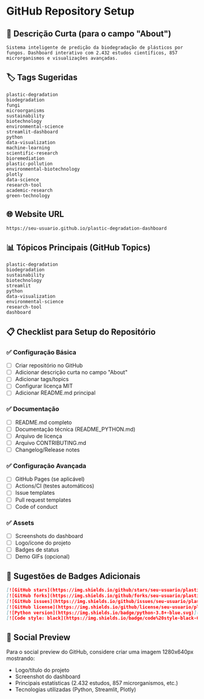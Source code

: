 # GitHub Repository Setup

## 📝 Descrição Curta (para o campo "About")
```
Sistema inteligente de predição da biodegradação de plásticos por fungos. Dashboard interativo com 2.432 estudos científicos, 857 microrganismos e visualizações avançadas.
```

## 🏷️ Tags Sugeridas
```
plastic-degradation
biodegradation
fungi
microorganisms
sustainability
biotechnology
environmental-science
streamlit-dashboard
python
data-visualization
machine-learning
scientific-research
bioremediation
plastic-pollution
environmental-biotechnology
plotly
data-science
research-tool
academic-research
green-technology
```

## 🌐 Website URL
```
https://seu-usuario.github.io/plastic-degradation-dashboard
```

## 📊 Tópicos Principais (GitHub Topics)
```
plastic-degradation
biodegradation
sustainability
biotechnology
streamlit
python
data-visualization
environmental-science
research-tool
dashboard
```

## 📋 Checklist para Setup do Repositório

### ✅ Configuração Básica
- [ ] Criar repositório no GitHub
- [ ] Adicionar descrição curta no campo "About"
- [ ] Adicionar tags/topics
- [ ] Configurar licença MIT
- [ ] Adicionar README.md principal

### ✅ Documentação
- [ ] README.md completo
- [ ] Documentação técnica (README_PYTHON.md)
- [ ] Arquivo de licença
- [ ] Arquivo CONTRIBUTING.md
- [ ] Changelog/Release notes

### ✅ Configuração Avançada
- [ ] GitHub Pages (se aplicável)
- [ ] Actions/CI (testes automáticos)
- [ ] Issue templates
- [ ] Pull request templates
- [ ] Code of conduct

### ✅ Assets
- [ ] Screenshots do dashboard
- [ ] Logo/ícone do projeto
- [ ] Badges de status
- [ ] Demo GIFs (opcional)

## 🎨 Sugestões de Badges Adicionais

```markdown
[![GitHub stars](https://img.shields.io/github/stars/seu-usuario/plastic-degradation-dashboard.svg)](https://github.com/seu-usuario/plastic-degradation-dashboard/stargazers)
[![GitHub forks](https://img.shields.io/github/forks/seu-usuario/plastic-degradation-dashboard.svg)](https://github.com/seu-usuario/plastic-degradation-dashboard/network)
[![GitHub issues](https://img.shields.io/github/issues/seu-usuario/plastic-degradation-dashboard.svg)](https://github.com/seu-usuario/plastic-degradation-dashboard/issues)
[![GitHub license](https://img.shields.io/github/license/seu-usuario/plastic-degradation-dashboard.svg)](https://github.com/seu-usuario/plastic-degradation-dashboard/blob/main/LICENSE)
[![Python version](https://img.shields.io/badge/python-3.8+-blue.svg)](https://python.org)
[![Code style: black](https://img.shields.io/badge/code%20style-black-000000.svg)](https://github.com/psf/black)
```

## 📱 Social Preview
Para o social preview do GitHub, considere criar uma imagem 1280x640px mostrando:
- Logo/título do projeto
- Screenshot do dashboard
- Principais estatísticas (2.432 estudos, 857 microrganismos, etc.)
- Tecnologias utilizadas (Python, Streamlit, Plotly)